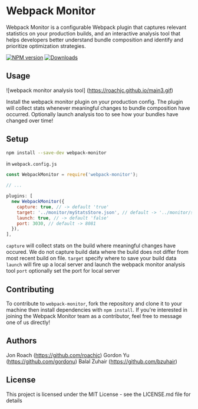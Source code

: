 # Webpack Monitor
Webpack Monitor is a configurable Webpack plugin that captures relevant statistics on your production builds, and an interactive analysis tool that helps developers better understand bundle composition and identify and prioritize optimization strategies.

[![NPM version][npm-image]][npm-url] [![Downloads][downloads-image]][npm-url]

## Usage

![webpack monitor analysis tool] (https://roachjc.github.io/main3.gif)

Install the webpack monitor plugin on your production config. The plugin will collect stats whenever meaningful changes to bundle composition have occurred. Optionally launch analysis too to see how your bundles have changed over time!

## Setup
```sh
npm install --save-dev webpack-monitor
```

in `webpack.config.js`
```js
const WebpackMonitor = require('webpack-monitor');

// ...

plugins: [
  new WebpackMonitor({
    capture: true, // -> default 'true'
    target: '../monitor/myStatsStore.json', // default -> '../monitor/stats.json'
    launch: true, // -> default 'false'
    port: 3030, // default -> 8081
  }),
],
```

`capture` will collect stats on the build where meaningful changes have occured. We do not capture build data where the build does not differ from most recent build on file.
`target` specify where to save your build data
`launch` will fire up a local server and launch the webpack monitor analysis tool
`port` optionally set the port for local server

## Contributing
To contribute to `webpack-monitor`, fork the repository and clone it to your machine then install dependencies with `npm install`. If you're interested in joining the Webpack Monitor team as a contributor, feel free to message one of us directly!

## Authors

Jon Roach (https://github.com/roachjc)
Gordon Yu (https://github.com/gordonu)
Balal Zuhair (https://github.com/bzuhair)

## License

This project is licensed under the MIT License - see the LICENSE.md file for details

[downloads-image]: https://img.shields.io/npm/dt/webpack-monitor.svg
[npm-url]: https://www.npmjs.com/package/webpack-monitor
[npm-image]: https://img.shields.io/npm/v/webpack-monitor.svg
